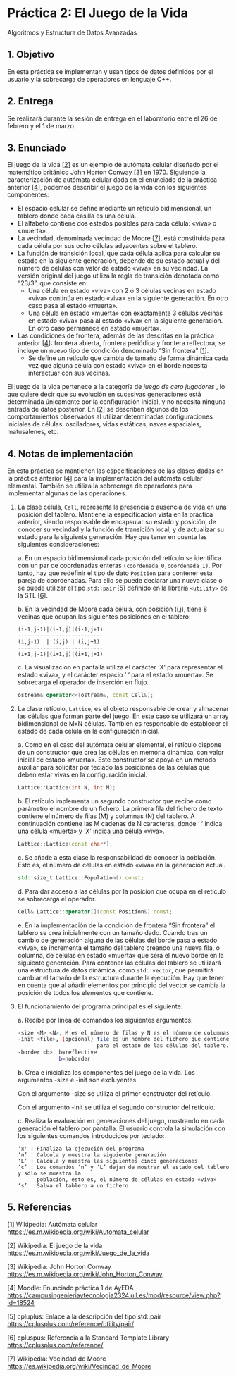 # Práctica 2: El Juego de la Vida
Algoritmos y Estructura de Datos Avanzadas

## 1. Objetivo
En esta práctica se implementan y usan tipos de datos definidos por el usuario y la sobrecarga de operadores en lenguaje C++.

## 2. Entrega
Se realizará durante la sesión de entrega en el laboratorio entre el 26 de febrero y el 1 de marzo.

## 3. Enunciado
El juego de la vida [[2](https://es.m.wikipedia.org/wiki/Juego_de_la_vida)] es un ejemplo de autómata celular diseñado por el matemático británico John Horton Conway [[3](https://es.m.wikipedia.org/wiki/John_Horton_Conway)] en 1970. Siguiendo la caracterización de autómata celular dada en el enunciado de la práctica anterior [[4](https://campusingenieriaytecnologia2324.ull.es/mod/resource/view.php?id=18524)], podemos describir el juego de la vida con los siguientes componentes:
- El espacio celular se define mediante un retículo bidimensional, un tablero donde cada
casilla es una célula.
- El alfabeto contiene dos estados posibles para cada célula: «viva» o «muerta».
- La vecindad, denominada vecindad de Moore [[7](https://es.wikipedia.org/wiki/Vecindad_de_Moore)], está constituida para cada célula por sus ocho células adyacentes sobre el tablero.
- La función de transición local, que cada célula aplica para calcular su estado en la siguiente generación, depende de su estado actual y del número de células con valor de estado «viva» en su vecindad. La versión original del juego utiliza la regla de transición denotada como “23/3”, que consiste en:
  - Una célula en estado «viva» con 2 ó 3 células vecinas en estado «viva» continúa en estado «viva» en la siguiente generación. En otro caso pasa al estado «muerta».
  - Una célula en estado «muerta» con exactamente 3 células vecinas en estado «viva» pasa al estado «viva» en la siguiente generación. En otro caso permanece en estado «muerta».
- Las condiciones de frontera, además de las descritas en la práctica anterior [[4](https://campusingenieriaytecnologia2324.ull.es/mod/resource/view.php?id=18524)]: frontera abierta, frontera periódica y frontera reflectora; se incluye un nuevo tipo de condición denominado “Sin frontera” [[1](https://es.m.wikipedia.org/wiki/Aut%C3%B3mata_celular)].
  - Se define un retículo que cambia de tamaño de forma dinámica cada vez que alguna célula con estado «viva» en el borde necesita interactuar con sus vecinas.

El juego de la vida pertenece a la categoría de *juego de cero jugadores* , lo que quiere decir que su evolución en sucesivas generaciones está determinada únicamente por la configuración inicial, y no necesita ninguna entrada de datos posterior. En [[2](https://es.m.wikipedia.org/wiki/Juego_de_la_vida)] se describen algunos de los comportamientos observados al utilizar determinadas configuraciones iniciales de células: osciladores, vidas estáticas, naves espaciales, matusalenes, etc.

## 4. Notas de implementación
En esta práctica se mantienen las especificaciones de las clases dadas en la práctica anterior [[4](https://campusingenieriaytecnologia2324.ull.es/mod/resource/view.php?id=18524)] para la implementación del autómata celular elemental. También se utiliza la sobrecarga de operadores para implementar algunas de las operaciones.

1. La clase célula, `Cell`, representa la presencia o ausencia de vida en una posición del tablero. Mantiene la especificación vista en la práctica anterior, siendo responsable de encapsular su estado y posición, de conocer su vecindad y la función de transición local, y de actualizar su estado para la siguiente generación. Hay que tener en cuenta las siguientes consideraciones:

    a. En un espacio bidimensional cada posición del retículo se identifica con un par de coordenadas enteras `(coordenada_0,coordenada_1)`. Por tanto, hay que redefinir el tipo de dato `Position` para contener esta pareja de coordenadas. Para ello se puede declarar una nueva clase o se puede utilizar el tipo `std::pair` [[5](https://cplusplus.com/reference/utility/pair/)] definido en la librería `<utility>` de la STL [[6](https://cplusplus.com/reference/)].
    
    b. En la vecindad de Moore cada célula, con posición (i,j), tiene 8 vecinas que ocupan las siguientes posiciones en el tablero:
    ```text
    (i-1,j-1)|(i-1,j)|(i-1,j+1)
    ---------------------------
    (i,j-1)  | (i,j) | (i,j+1)
    ---------------------------
    (i+1,j-1)|(i+1,j)|(i+1,j+1)
    ```

    c. La visualización en pantalla utiliza el carácter ‘X’ para representar el estado «viva», y el carácter espacio ‘ ‘ para el estado «muerta». Se sobrecarga el operador de inserción en flujo.
    ```cpp
    ostream& operator<<(ostream&, const Cell&);
    ```

2. La clase retículo, `Lattice`, es el objeto responsable de crear y almacenar las células que forman parte del juego. En este caso se utilizará un array bidimensional de MxN células. También es responsable de establecer el estado de cada célula en la configuración inicial.

    a. Como en el caso del autómata celular elemental, el retículo dispone de un constructor que crea las células en memoria dinámica, con valor inicial de estado «muerta». Este constructor se apoya en un método auxiliar para solicitar por teclado las posiciones de las células que deben estar vivas en la configuración inicial.
    ```cpp	
    Lattice::Lattice(int N, int M);
    ```
    b. El retículo implementa un segundo constructor que recibe como parámetro el nombre de un fichero. La primera fila del fichero de texto contiene el número de filas (M) y columnas (N) del tablero. A continuación contiene las M cadenas de N caracteres, donde ‘ ‘ indica una célula «muerta» y ‘X’ indica una célula «viva».
    ```cpp	
    Lattice::Lattice(const char*);
    ```
    c. Se añade a esta clase la responsabilidad de conocer la población. Esto es, el número de células en estado «viva» en la generación actual.
    ```cpp
    std::size_t Lattice::Population() const;
    ```
    d. Para dar acceso a las células por la posición que ocupa en el retículo se sobrecarga el operador.
    ```cpp	
    Cell& Lattice::operator[](const Position&) const;
    ```
    e. En la implementación de la condición de frontera “Sin frontera” el tablero se crea inicialmente con un tamaño dado. Cuando tras un cambio de generación alguna de las células del borde pasa a estado «viva», se incrementa el tamaño del tablero creando una nueva fila, o columna, de células en estado «muerta» que será el nuevo borde en la siguiente generación. Para contener las células del tablero se utilizará una estructura de datos dinámica, como `std::vector`, que permitirá cambiar el tamaño de la estructura durante la ejecución. Hay que tener en cuenta que al añadir elementos por principio del vector se cambia la posición de todos los elementos que contiene.

3. El funcionamiento del programa principal es el siguiente:

    a. Recibe por línea de comandos los siguientes argumentos:
    ```bash
    -size <M> <N>, M es el número de filas y N es el número de columnas del tablero.
    -init <file>, (opcional) file es un nombre del fichero que contiene los valores iniciales 
                             para el estado de las células del tablero.
    -border <b>, b=reflective
                 b=noborder
    ```
    b. Crea e inicializa los componentes del juego de la vida. Los argumentos -size e -init son excluyentes.

    Con el argumento -size se utiliza el primer constructor del retículo.
    
    Con el argumento -init se utiliza el segundo constructor del retículo.

    c. Realiza la evaluación en generaciones del juego, mostrando en cada generación el tablero por pantalla. El usuario controla la simulación con los siguientes comandos introducidos por teclado:
    ```text
    ‘x' : Finaliza la ejecución del programa
    ‘n’ : Calcula y muestra la siguiente generación
    ‘L’ : Calcula y muestra las siguientes cinco generaciones
    ‘c’ : Los comandos ‘n’ y ‘L’ dejan de mostrar el estado del tablero y sólo se muestra la 
          población, esto es, el número de células en estado «viva»
    ‘s’ : Salva el tablero a un fichero
    ```

## 5. Referencias
[1] Wikipedia: Autómata celular
https://es.m.wikipedia.org/wiki/Autómata_celular

[2] Wikipedia: El juego de la vida
https://es.m.wikipedia.org/wiki/Juego_de_la_vida

[3] Wikipedia: John Horton Conway
https://es.m.wikipedia.org/wiki/John_Horton_Conway

[4] Moodle: Enunciado práctica 1 de AyEDA
https://campusingenieriaytecnologia2324.ull.es/mod/resource/view.php?id=18524

[5] cpluplus: Enlace a la descripción del tipo std::pair
https://cplusplus.com/reference/utility/pair/

[6] cpluspus: Referencia a la Standard Template Library
https://cplusplus.com/reference/

[7] Wikipedia: Vecindad de Moore
https://es.wikipedia.org/wiki/Vecindad_de_Moore
